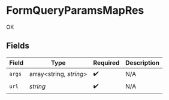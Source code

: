 # FormQueryParamsMapRes

OK


## Fields

| Field                   | Type                    | Required                | Description             |
| ----------------------- | ----------------------- | ----------------------- | ----------------------- |
| `args`                  | array<string, *string*> | :heavy_check_mark:      | N/A                     |
| `url`                   | *string*                | :heavy_check_mark:      | N/A                     |